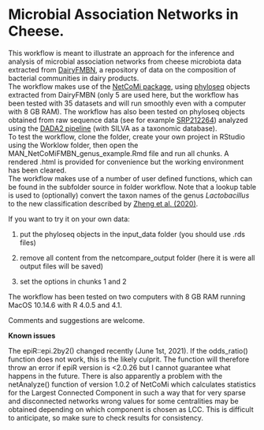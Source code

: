 # Microbial Association Networks in Cheese.  

This workflow is meant to illustrate an approach for the inference and analysis of microbial association networks from cheese microbiota data extracted from [DairyFMBN](https://data.mendeley.com/datasets/3cwf729p34/4), a repository of data on the composition of bacterial communities in dairy products.  
The workflow makes use of the [NetCoMi package](https://github.com/stefpeschel/NetCoMi), using [phyloseq](https://joey711.github.io/phyloseq/) objects extracted from DairyFMBN (only 5 are used here, but the workflow has been tested with 35 datasets and will run smoothly even with a computer with 8 GB RAM). The workflow has also been tested on phyloseq objects obtained from raw sequence data (see for example [SRP212264](https://www.ncbi.nlm.nih.gov/sra/?term=SRP212264)) analyzed using the [DADA2 pipeline](https://benjjneb.github.io/dada2/tutorial_1_8.html) (with SILVA as a taxonomic database).  
To test the workflow, clone the folder, create your own project in RStudio using the Worklow folder, then open the MAN_NetCoMiFMBN_genus_example.Rmd file and run all chunks. A rendered .html is provided for convenience but the working environment has been cleared.  
The workflow makes use of a number of user defined functions, which can be found in the subfolder source in folder workflow. Note that a lookup table is used to (optionally) convert the taxon names of the genus _Lactobacillus_ to the new classification described by [Zheng et al. (2020)](https://www.microbiologyresearch.org/content/journal/ijsem/10.1099/ijsem.0.004107).  

If you want to try it on your own data:  

1. put the phyloseq objects in the input_data folder (you should use .rds files)

2. remove all content from the netcompare_output folder (here it is were all output files will be saved)

3. set the options in chunks 1 and 2

The workflow has been tested on two computers with 8 GB RAM running MacOS 10.14.6 with R 4.0.5 and 4.1.  

Comments and suggestions are welcome.  

**Known issues**  

The epiR::epi.2by2() changed recently (June 1st, 2021). If the odds_ratio() function does not work, this is the likely culprit. The function will therefore throw an error if epiR version is <2.0.26 but I cannot guarantee what happens in the future.
There is also apparently a problem with the netAnalyze() function of version 1.0.2 of NetCoMi which calculates statistics for the Largest Connected Component in such a way that for very sparse and disconnected networks wrong values for some centralities may be obtained depending on which component is chosen as LCC. This is difficult to anticipate, so make sure to check results for consistency.
